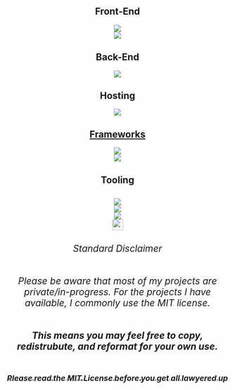 

 





 
<h2 align="center">
 Front-End  
  </h2>
  <div align="center">
<a href='https://tailwindcss.com/'>
<img src='https://img.shields.io/badge/tailwindcss-%2338B2AC.svg?style=for-the-badge&logo=tailwind-css&logoColor=white'>
</a>
    <div align="center">
      <a href='https://getbootstrap.com/'>
<img src='https://img.shields.io/badge/bootstrap-%23563D7C.svg?style=for-the-badge&logo=bootstrap&logoColor=white'>
</a>
    </div>

  </div>
<h2 align="center">
Back-End
   </h2>
   <div align="center">
<a href='golang.dev'>
 <img src='https://img.shields.io/badge/go-%2300ADD8.svg?style=for-the-badge&logo=go&logoColor=white'>
  </div>
 </a>
<h2 align="center">
 Hosting  
 </h2>
 <div align="center">
 <a href = "https://vercel.com/">
  <img src="https://img.shields.io/badge/vercel-%23000000.svg?style=for-the-badge&logo=vercel&logoColor=white"
  </a>
   </div>
<h2 align="center">
 Frameworks 
  </h2>
  <div align="center">
  <a href='https://svelte.dev/'>
<img src='https://img.shields.io/badge/svelte-%23f1413d.svg?style=for-the-badge&logo=svelte&logoColor=white'>
</a>
  </div>
  <div align="center">
<a href='https://reactjs.org'>
<img src='https://img.shields.io/badge/react-%2320232a.svg?style=for-the-badge&logo=react&logoColor=%2361DAFB'>
</a>
  <div>

<h2 align="center">
 Tooling
  <h2>
    <div align="center">
<a href='https://code.visualstudio.com/'>
<img src='https://img.shields.io/badge/Visual%20Studio%20Code-0078d7.svg?style=for-the-badge&logo=visual-studio-code&logoColor=white'>
 </a>
    </div>
    <div align="center">
<a href='https://www.npmjs.com/'>
<img src='https://img.shields.io/badge/NPM-%23000000.svg?style=for-the-badge&logo=npm&logoColor=white')
 </a>
  <div>
    <div align="center">
 <a href='https://nodejs.org/'>
  <img src='https://img.shields.io/badge/node.js-6DA55F?style=for-the-badge&logo=node.js&logoColor=white'>
 </a>
      </div>
    <div align="center">
<a href='[https://code.visualstudio.com/](https://marketplace.visualstudio.com/items?itemName=ritwickdey.LiveServer)'>
<img src='https://user-images.githubusercontent.com/91865823/202032737-e3b5052d-7dc1-4e3f-80b6-ac82042fe4e8.png' width='25' >
</a>
    </div>

<!--
Here are some ideas to get you started:

- 🔭 I’m currently working on ...
- 🌱 I’m currently learning ...
- 👯 I’m looking to collaborate on ...
- 🤔 I’m looking for help with ...
- 💬 Ask me about ...
- 📫 How to reach me: ...
- 😄 Pronouns: ...
- ⚡ Fun fact: ...
-->

 ######  Standard Disclaimer 
 ######  Please be aware that most of my projects are private/in-progress. For the projects I have available, I commonly use the MIT license.  
 ######  **_This means you may feel free to copy, redistrubute, and reformat for your own use._**  
[<sub>**_Please read the MIT License before you get all lawyered up_**</sub>](https://github.com/git/git-scm.com/blob/main/MIT-LICENSE.txt)
